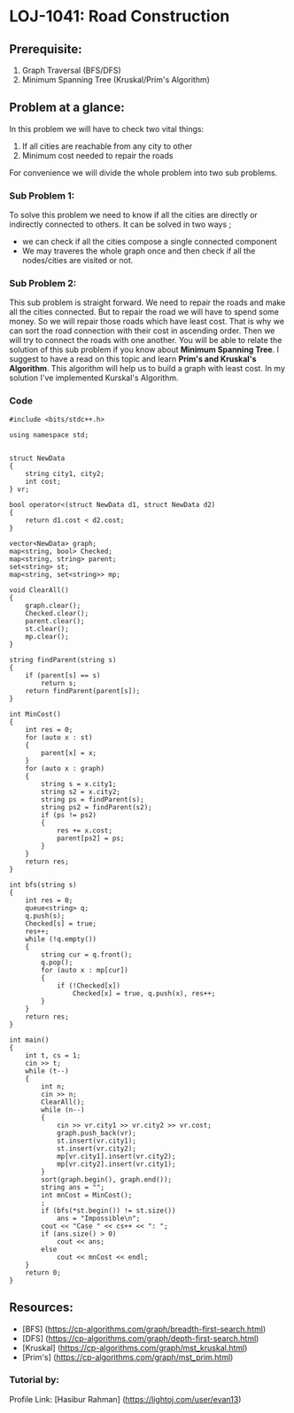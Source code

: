 # LOJ-1041: Road Construction

## Prerequisite:
1. Graph Traversal (BFS/DFS)
2. Minimum Spanning Tree (Kruskal/Prim's Algorithm)

## Problem at a glance:
In this problem we will have to check two vital things:
1. If all cities are reachable from any city to other
2. Minimum cost needed to repair the roads

For convenience we will divide the whole problem into two sub problems.

### Sub Problem 1:
To solve this problem we need to know if all the cities are directly or indirectly connected to others. It can be solved in two ways ; 
- we can check if all the cities compose a single connected component 
- We may traveres the whole graph once and then check if all the nodes/cities are visited or not. 

### Sub Problem 2:
This sub problem is straight forward. We need to repair the roads and make all the cities connected. But to repair the road we will have to spend some money. So we will repair those roads which have least cost. That is why we can sort the road connection with their cost in ascending order. Then we will try to connect the roads with one another. You will be able to relate the solution of this sub problem if you know about **Minimum Spanning Tree**. I suggest to have a read on this topic and learn **Prim's  and Kruskal's Algorithm**. This algorithm will help us to build a graph with least cost. In my solution I've implemented Kurskal's Algorithm.

### Code

```
#include <bits/stdc++.h>

using namespace std;


struct NewData
{
    string city1, city2;
    int cost;
} vr;

bool operator<(struct NewData d1, struct NewData d2)
{
    return d1.cost < d2.cost;
}

vector<NewData> graph;
map<string, bool> Checked;
map<string, string> parent;
set<string> st;
map<string, set<string>> mp;

void ClearAll()
{
    graph.clear();
    Checked.clear();
    parent.clear();
    st.clear();
    mp.clear();
}

string findParent(string s)
{
    if (parent[s] == s)
        return s;
    return findParent(parent[s]);
}

int MinCost()
{
    int res = 0;
    for (auto x : st)
    {
        parent[x] = x;
    }
    for (auto x : graph)
    {
        string s = x.city1;
        string s2 = x.city2;
        string ps = findParent(s);
        string ps2 = findParent(s2);
        if (ps != ps2)
        {
            res += x.cost;
            parent[ps2] = ps;
        }
    }
    return res;
}

int bfs(string s)
{
    int res = 0;
    queue<string> q;
    q.push(s);
    Checked[s] = true;
    res++;
    while (!q.empty())
    {
        string cur = q.front();
        q.pop();
        for (auto x : mp[cur])
        {
            if (!Checked[x])
                Checked[x] = true, q.push(x), res++;
        }
    }
    return res;
}

int main()
{
    int t, cs = 1;
    cin >> t;
    while (t--)
    {
        int n;
        cin >> n;
        ClearAll();
        while (n--)
        {
            cin >> vr.city1 >> vr.city2 >> vr.cost;
            graph.push_back(vr);
            st.insert(vr.city1);
            st.insert(vr.city2);
            mp[vr.city1].insert(vr.city2);
            mp[vr.city2].insert(vr.city1);
        }
        sort(graph.begin(), graph.end());
        string ans = "";
        int mnCost = MinCost();
        ;
        if (bfs(*st.begin()) != st.size())
            ans = "Impossible\n";
        cout << "Case " << cs++ << ": ";
        if (ans.size() > 0)
            cout << ans;
        else
            cout << mnCost << endl;
    }
    return 0;
}
```

## Resources:
- [BFS] (https://cp-algorithms.com/graph/breadth-first-search.html)
- [DFS] (https://cp-algorithms.com/graph/depth-first-search.html) 
- [Kruskal] (https://cp-algorithms.com/graph/mst_kruskal.html) 
- [Prim's] (https://cp-algorithms.com/graph/mst_prim.html)


### Tutorial by:
Profile Link: [Hasibur Rahman] (https://lightoj.com/user/evan13)